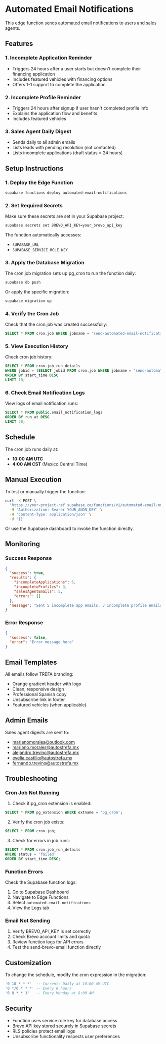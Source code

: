 # Automated Email Notifications

This edge function sends automated email notifications to users and sales agents.

## Features

### 1. Incomplete Application Reminder
- Triggers 24 hours after a user starts but doesn't complete their financing application
- Includes featured vehicles with financing options
- Offers 1-1 support to complete the application

### 2. Incomplete Profile Reminder
- Triggers 24 hours after signup if user hasn't completed profile info
- Explains the application flow and benefits
- Includes featured vehicles

### 3. Sales Agent Daily Digest
- Sends daily to all admin emails
- Lists leads with pending resolution (not contacted)
- Lists incomplete applications (draft status > 24 hours)

## Setup Instructions

### 1. Deploy the Edge Function

```bash
supabase functions deploy automated-email-notifications
```

### 2. Set Required Secrets

Make sure these secrets are set in your Supabase project:

```bash
supabase secrets set BREVO_API_KEY=your_brevo_api_key
```

The function automatically accesses:
- `SUPABASE_URL`
- `SUPABASE_SERVICE_ROLE_KEY`

### 3. Apply the Database Migration

The cron job migration sets up pg_cron to run the function daily:

```bash
supabase db push
```

Or apply the specific migration:

```bash
supabase migration up
```

### 4. Verify the Cron Job

Check that the cron job was created successfully:

```sql
SELECT * FROM cron.job WHERE jobname = 'send-automated-email-notifications';
```

### 5. View Execution History

Check cron job history:

```sql
SELECT * FROM cron.job_run_details
WHERE jobid = (SELECT jobid FROM cron.job WHERE jobname = 'send-automated-email-notifications')
ORDER BY start_time DESC
LIMIT 10;
```

### 6. Check Email Notification Logs

View logs of email notification runs:

```sql
SELECT * FROM public.email_notification_logs
ORDER BY run_at DESC
LIMIT 20;
```

## Schedule

The cron job runs daily at:
- **10:00 AM UTC**
- **4:00 AM CST** (Mexico Central Time)

## Manual Execution

To test or manually trigger the function:

```bash
curl -X POST \
  'https://your-project-ref.supabase.co/functions/v1/automated-email-notifications' \
  -H 'Authorization: Bearer YOUR_ANON_KEY' \
  -H 'Content-Type: application/json' \
  -d '{}'
```

Or use the Supabase dashboard to invoke the function directly.

## Monitoring

### Success Response

```json
{
  "success": true,
  "results": {
    "incompleteApplications": 5,
    "incompleteProfiles": 3,
    "salesAgentEmails": 5,
    "errors": []
  },
  "message": "Sent 5 incomplete app emails, 3 incomplete profile emails, and 5 sales agent digests."
}
```

### Error Response

```json
{
  "success": false,
  "error": "Error message here"
}
```

## Email Templates

All emails follow TREFA branding:
- Orange gradient header with logo
- Clean, responsive design
- Professional Spanish copy
- Unsubscribe link in footer
- Featured vehicles (when applicable)

## Admin Emails

Sales agent digests are sent to:
- marianomorales@outlook.com
- mariano.morales@autostrefa.mx
- alejandro.trevino@autostrefa.mx
- evelia.castillo@autostrefa.mx
- fernando.trevino@autostrefa.mx

## Troubleshooting

### Cron Job Not Running

1. Check if pg_cron extension is enabled:
```sql
SELECT * FROM pg_extension WHERE extname = 'pg_cron';
```

2. Verify the cron job exists:
```sql
SELECT * FROM cron.job;
```

3. Check for errors in job runs:
```sql
SELECT * FROM cron.job_run_details
WHERE status = 'failed'
ORDER BY start_time DESC;
```

### Function Errors

Check the Supabase function logs:
1. Go to Supabase Dashboard
2. Navigate to Edge Functions
3. Select `automated-email-notifications`
4. View the Logs tab

### Email Not Sending

1. Verify BREVO_API_KEY is set correctly
2. Check Brevo account limits and quota
3. Review function logs for API errors
4. Test the send-brevo-email function directly

## Customization

To change the schedule, modify the cron expression in the migration:

```sql
'0 10 * * *'  -- Current: Daily at 10:00 AM UTC
'0 */6 * * *' -- Every 6 hours
'0 8 * * 1'   -- Every Monday at 8:00 AM
```

## Security

- Function uses service role key for database access
- Brevo API key stored securely in Supabase secrets
- RLS policies protect email logs
- Unsubscribe functionality respects user preferences
